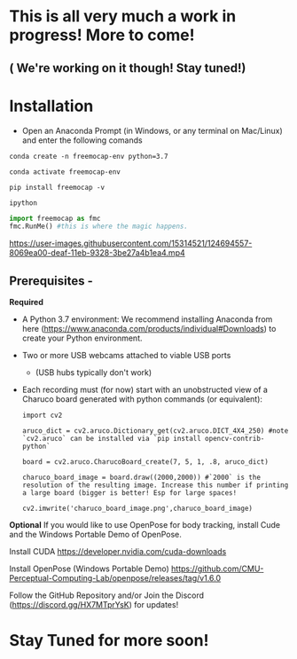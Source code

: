 # This is all very much a work in progress! More to come!
## ( We're working on it though! Stay tuned!)

# Installation
- Open an Anaconda Prompt (in Windows, or any terminal on Mac/Linux) and enter the following comands

`conda create -n freemocap-env python=3.7`

`conda activate freemocap-env`

`pip install freemocap -v`

`ipython`

```Python Console
import freemocap as fmc
fmc.RunMe() #this is where the magic happens.
```

https://user-images.githubusercontent.com/15314521/124694557-8069ea00-deaf-11eb-9328-3be27a4b1ea4.mp4

## Prerequisites - 
**Required**
* A Python 3.7 environment: We recommend installing Anaconda from here (https://www.anaconda.com/products/individual#Downloads) to create your Python environment.

* Two or more USB webcams attached to viable USB ports 
	*  (USB hubs typically don't work)
* Each recording must (for now) start with an unobstructed view of a  Charuco board generated with python commands (or equivalent):
	```
	import cv2
	
	aruco_dict = cv2.aruco.Dictionary_get(cv2.aruco.DICT_4X4_250) #note `cv2.aruco` can be installed via `pip install opencv-contrib-python`
	
	board = cv2.aruco.CharucoBoard_create(7, 5, 1, .8, aruco_dict)
	
	charuco_board_image = board.draw((2000,2000)) #`2000` is the resolution of the resulting image. Increase this number if printing a large board (bigger is better! Esp for large spaces!
	
	cv2.imwrite('charuco_board_image.png',charuco_board_image)
	
	```
**Optional**
If you would like to use OpenPose for body tracking, install Cude and the Windows Portable Demo of OpenPose. 

Install CUDA
https://developer.nvidia.com/cuda-downloads

Install OpenPose (Windows Portable Demo)
https://github.com/CMU-Perceptual-Computing-Lab/openpose/releases/tag/v1.6.0

Follow the GitHub Repository and/or Join the Discord (https://discord.gg/HX7MTprYsK) for updates!

# Stay Tuned for more soon!
